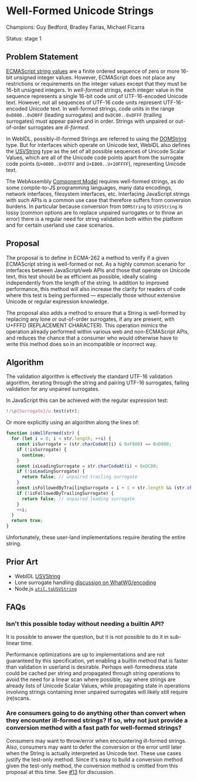 # Well-Formed Unicode Strings

Champions: Guy Bedford, Bradley Farias, Michael Ficarra

Status: stage 1

## Problem Statement

[ECMAScript string values](https://tc39.es/ecma262/multipage/overview.html#sec-terms-and-definitions-string-value) are a finite ordered sequence of zero or more 16-bit unsigned integer values. However, ECMAScript does not place any restrictions or requirements on the integer values except that they must be 16-bit unsigned integers. In *well-formed* strings, each integer value in the sequence represents a single 16-bit code unit of UTF-16-encoded Unicode text. However, not all sequences of UTF-16 code units represent UTF-16-encoded Unicode text. In well-formed strings, code units in the range `0xD800..0xDBFF` (leading surrogates) and `0xDC00..0xDFFF` (trailing surrogates) must appear paired and in order. Strings with unpaired or out-of-order surrogates are *ill-formed*.

In WebIDL, possibly-ill-formed Strings are referred to using the [DOMString](https://webidl.spec.whatwg.org/#idl-DOMString) type. But for interfaces which operate on Unicode text, WebIDL also defines the [USVString](https://webidl.spec.whatwg.org/#idl-USVString) type as the set of all possible sequences of Unicode Scalar Values, which are all of the Unicode code points apart from the surrogate code points (`U+0000..U+D7FF` and `U+E000..U+10FFFF`), representing Unicode text.

The WebAssembly [Component Model](https://github.com/WebAssembly/component-model) requires well-formed strings, as do some compile-to-JS programming languages, many data encodings, network interfaces, filesystem interfaces, etc. Interfacing JavaScript strings with such APIs is a common use case that therefore suffers from conversion burdens. In particular because conversion from `DOMString` to `USVString` is lossy (common options are to replace unpaired surrogates or to throw an error) there is a regular need for string validation both within the platform and for certain userland use case scenarios.

## Proposal

The proposal is to define in ECMA-262 a method to verify if a given ECMAScript string is well-formed or not. As a highly common scenario for interfaces between JavaScript/web APIs and those that operate on Unicode text, this test should be as efficient as possible, ideally scaling independently from the length of the string. In addition to improved performance, this method will also increase the clarity for readers of code where this test is being performed &mdash; especially those without extensive Unicode or regular expression knowledge.

The proposal also adds a method to ensure that a String is well-formed by replacing any lone or out-of-order surrogates, if any are present, with U+FFFD (REPLACEMENT CHARACTER). This operation mimics the operation already performed within various web and non-ECMAScript APIs, and reduces the chance that a consumer who would otherwise have to write this method does so in an incompatible or incorrect way.

## Algorithm

The validation algorithm is effectively the standard UTF-16 validation algorithm, iterating through the string and pairing UTF-16 surrogates, failing validation for any unpaired surrogates.

In JavaScript this can be achieved with the regular expression test:

```js
!/\p{Surrogate}/u.test(str);
```

Or more explicitly using an algorithm along the lines of:

```js
function isWellFormed(str) {
  for (let i = 0; i < str.length; ++i) {
    const isSurrogate = (str.charCodeAt(i) & 0xF800) == 0xD800;
    if (!isSurrogate) {
      continue;
    }
    const isLeadingSurrogate = str.charCodeAt(i) < 0xDC00;
    if (!isLeadingSurrogate) {
      return false; // unpaired trailing surrogate
    }
    const isFollowedByTrailingSurrogate = i + 1 < str.length && (str.charCodeAt(i + 1) & 0xFC00) == 0xDC00;
    if (!isFollowedByTrailingSurrogate) {
      return false; // unpaired leading surrogate
    }
    ++i;
  }
  return true;
}
```

Unfortunately, these user-land implementations require iterating the entire string.

## Prior Art

* WebIDL [USVString](https://heycam.github.io/webidl/#idl-USVString)
* Lone surrogate handling [discussion on WhatWG/encoding](https://github.com/whatwg/encoding/issues/174)
* Node.js [`util.toUSVString`](https://nodejs.org/dist/latest-v16.x/docs/api/util.html#util_util_tousvstring_string)

## FAQs

### Isn't this possible today without needing a builtin API?

It is possible to answer the question, but it is not possible to do it in sub-linear time.

Performance optimizations are up to implementations and are not guaranteed by this specification, yet enabling a builtin method that is faster than validation in userland is desirable. Perhaps well-formedness state could be cached per string and propagated through string operations to avoid the need for a linear scan where possible, say where strings are already lists of Unicode Scalar Values, while propagating state in operations involving strings containing inner unpaired surrogates will likely still require (re)scans.

### Are consumers going to do anything other than convert when they encounter ill-formed strings? If so, why not just provide a conversion method with a fast path for well-formed strings?

Consumers may want to throw/error when encountering ill-formed strings. Also, consumers may want to defer the conversion or the error until later when the String is actually interpreted as Unicode text. These use cases justify the test-only method. Since it's easy to build a conversion method given the test-only method, the conversion method is omitted from this proposal at this time. See [#13](https://github.com/tc39/proposal-is-usv-string/issues/13) for discussion.
